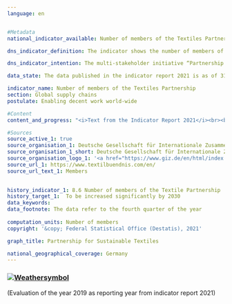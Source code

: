 ```yaml
---
language: en    


#Metadata    
national_indicator_available: Number of members of the Textiles Partnership    

dns_indicator_definition: The indicator shows the number of members of the Partnership for Sustainable Textiles (Textiles Partnership).    

dns_indicator_intention: The multi-stakeholder initiative “Partnership for Sustainable Textiles” was founded in 2014. The Textiles Partnership aims to improve the underlying social, ecological and economic conditions in the producer countries. To this end, the number of members of the Textiles Partnership who demonstrably introduce and report on measures to improve the conditions and adherence to social and ecological partnership standards all along their supply chain is to be significantly increased.    

data_state: The data published in the indicator report 2021 is as of 31.12.2020. The data shown on the DNS-Online-Platform is updated regularly, so that more current data may be available online than published in the indicator report 2021.    

indicator_name: Number of members of the Textiles Partnership    
section: Global supply chains    
postulate: Enabling decent work world-wide    

#Content    
content_and_progress: "<i>Text from the Indicator Report 2021</i><br><br>The indicator shows the number of members of the Textiles Partnership. As a multi-stakeholder initiative, the Textiles Partnership consists of members from the following stakeholder groups: businesses, associations, unions, non-governmental organisations, standard organisations 1 and the Federal Government. Building on collectively defined partnership standards, each member commits to implementing measures to continuously improve conditions and meet social and environmental partnership standards throughout its supply chain when joining the Textiles Partnership. To this end, all members are to develop annually individual action plans (roadmaps). Subsequently, an independent body will carry out a plausibility check (logical comparison) on the roadmaps. Since 2017 the drafting of the action plans has been mandatory, as has been their public accessibility since 2018. It is also planned to make the publication of relevant progress reports mandatory as from 2019.<br><br><br><br>In its founding year 2014, 59 members joined the Textiles Partnership. By the end of 2016, the number of members had more than tripled to a high of 188. However, there have been both exclusions and several withdrawals from the Textiles Partnership since the drafting of action plans became mandatory. Members who did not fulfil their reporting obligations were excluded. On the other hand, members withdrew , giving as a reason the amount of effort required or insufficient relevance, so that the number of members at the end of September 2018 totalled 130. Of the original founding members (period from October to November 2014), 34 were still members of the Textiles Partnership by the end of September 2018. The number of members has developed positively on an average of the last four years.<br><br><br><br>At the end of September 2018, 82 of the members were classified in the businesses stakeholder group, although one member was a so-called associate member without a subsidiary in Germany. According to a special evaluation from the Federal Statistical Office’s statistical business register, in 2016, 49 of the 82 companies (59.8&nbsp;%) mainly belonged to the retail and wholesale trade sector, but not consistently to economic sectors with the main field of activity being textiles and clothing. In 2016, these recorded a turnover 2 of 31.5 billion euros in retail and 7.4 billion euros in wholesale trade. According to the trade statistics of the Federal Statistical Office, the total turnover of retailers in 2016 amounted to 537.5 billion euros and the total turnover of wholesalers to 1,164.6 billion euros. Enterprises classified under retail trade generated 10.7&nbsp;% of the turnover with clothing, textiles (excluding carpets), curtains and drapes. In wholesale trade, the share of such goods was 2.7&nbsp;%. <br><br><br><br>Another 21 enterprises in the businesses stakeholder group were classified in manufacturing, while 8 were predominantly classified in business or household-related services. According to a special evaluation from the business register of the Federal Statistical Office, these recorded a total turnover of 3.8 billion euros with goods and services. For the economic sectors mentioned above, the turnover cannot be broken down to show the percentage of textiles and clothing."    

#Sources    
source_active_1: true
source_organisation_1: Deutsche Gesellschaft für Internationale Zusammenarbeit (GIZ) GmbH
source_organisation_1_short: Deutsche Gesellschaft für Internationale Zusammenarbeit GmbH
source_organisation_logo_1: '<a href="https://www.giz.de/en/html/index.html"><img src="https://g205sdgs.github.io/sdg-indicators/public/logosEn/giz.png" alt=" Deutsche Gesellschaft für Internationale Zusammenarbeit GmbH" title="Click here to visit the homepage of the organization" style="border: transparent"/></a>'
source_url_1: https://www.textilbuendnis.com/en/                        
source_url_text_1: Members                        
    

history_indicator_1: 8.6 Number of members of the Textile Partnership                    
history_target_1:  To be increased significantly by 2030    
data_keywords:    
data_footnote: The data refer to the fourth quarter of the year    
    
computation_units: Number of members    
copyright: '&copy; Federal Statistical Office (Destatis), 2021'    

graph_title: Partnership for Sustainable Textiles    

national_geographical_coverage: Germany    
---    
```

<div>
  <div class="my-header">
    <h3>
      <a href="https://sustainabledevelopment-deutschland.github.io/en/status/"><img src="https://g205sdgs.github.io/sdg-indicators/public/Wettersymbole/Leicht bewölkt.png" title="If the trend continues, the indicator will be presumably miss its target by at least 5&nbsp;% and at most 20&nbsp;% of the difference between the target value and the current value" alt="Weathersymbol" />
      </a>
    </h3>
  </div>
  <div class="my-header-note">
    <span> (Evaluation of the year 2019 as reporting year from indicator report 2021)</span>
  </div>
</div>